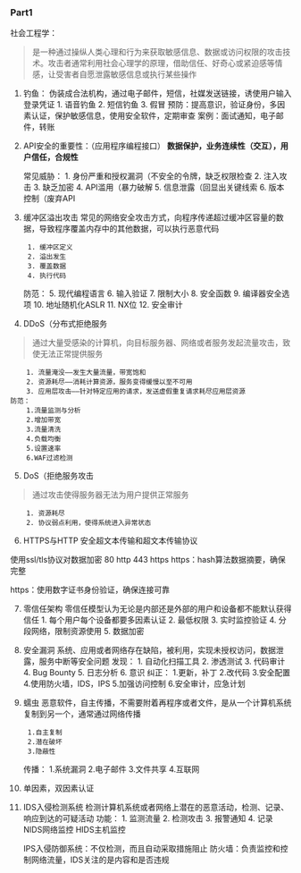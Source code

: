 ### Part1
社会工程学：
>是一种通过操纵人类心理和行为来获取敏感信息、数据或访问权限的攻击技术。攻击者通常利用社会心理学的原理，借助信任、好奇心或紧迫感等情感，让受害者自愿泄露敏感信息或执行某些操作

1. 钓鱼：
   伪装成合法机构，通过电子邮件，短信，社媒发送链接，诱使用户输入登录凭证
		1. 语音钓鱼
		2. 短信钓鱼
		3. 假冒
		预防：提高意识，验证身份，多因素认证，保护敏感信息，使用安全软件，定期审查
	案例：面试通知，电子邮件，转账


2. API安全的重要性：（应用程序编程接口）
	 **数据保护，业务连续性（交互），用户信任，合规性**
	 
	 常见威胁：
		1. 身份严重和授权漏洞（不安全的令牌，缺乏权限检查
		2. 注入攻击
		3. 缺乏加密
		4. API滥用（暴力破解
		5. 信息泄露（回显出关键线索
		6. 版本控制（废弃API

3. 缓冲区溢出攻击
  常见的网络安全攻击方式，向程序传递超过缓冲区容量的数据，导致程序覆盖内存中的其他数据，可以执行恶意代码
  
		1. 缓冲区定义
		2. 溢出发生
		3. 覆盖数据
		4. 执行代码
	防范：
		5. 现代编程语言
		6. 输入验证
		7. 限制大小
		8. 安全函数
		9. 编译器安全选项
		10. 地址随机化ASLR
		11. NX位
		12. 安全审计
4. DDoS（分布式拒绝服务
> 通过大量受感染的计算机，向目标服务器、网络或者服务发起流量攻击，致使无法正常提供服务

		1. 流量淹没——发生大量流量，带宽饱和
		2. 资源耗尽——消耗计算资源，服务变得缓慢以至不可用
		3. 应用层攻击——针对特定应用的请求，发送虚假重复请求耗尽应用层资源
	防范：
		1.流量监测与分析
		2.增加带宽
		3.流量清洗
		4.负载均衡
		5.设置速率
		6.WAF过滤检测

5. DoS（拒绝服务攻击
> 通过攻击使得服务器无法为用户提供正常服务

		1. 资源耗尽
		2. 协议弱点利用，使得系统进入异常状态


6. HTTPS与HTTP
安全超文本传输和超文本传输协议

使用ssl/tls协议对数据加密
80 http
443 https
https：hash算法数据摘要，确保完整

https：使用数字证书身份验证，确保连接可靠



7. 零信任架构
零信任模型认为无论是内部还是外部的用户和设备都不能默认获得信任
		1. 每个用户每个设备都要多因素认证
		2. 最低权限
		3. 实时监控验证
		4. 分段网络，限制资源使用
		5. 数据加密


8. 安全漏洞
系统、应用或者网络存在缺陷，被利用，实现未授权访问，数据泄露，服务中断等安全问题
发现：
		1. 自动化扫描工具
		2. 渗透测试
		3. 代码审计
		4. Bug Bounty
		5. 日志分析
		6. 意识
纠正：
		1.更新，补丁
		2.改代码
		3.安全配置
		4.使用防火墙，IDS，IPS
		5.加强访问控制
		6.安全审计，应急计划

9. 蠕虫
恶意软件，自主传播，不需要附着再程序或者文件，是从一个计算机系统复制到另一个，通常通过网络传播

		1.自主复制
		2.潜在破坏
		3.隐蔽性
	传播：
		1.系统漏洞
		2.电子邮件
		3.文件共享
		4.互联网
9. 单因素，双因素认证


10. IDS入侵检测系统
检测计算机系统或者网络上潜在的恶意活动，检测、记录、响应到达的可疑活动
功能：
		1. 监测流量
		2. 检测攻击
		3. 报警通知
		4. 记录
	NIDS网络监控
	HIDS主机监控
	
	IPS入侵防御系统：不仅检测，而且自动采取措施阻止
	防火墙：负责监控和控制网络流量，IDS关注的是内容和是否违规